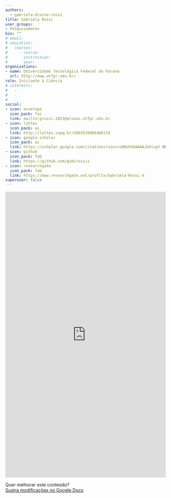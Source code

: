 ```yaml
---
authors:
  - gabriela-divino-rossi
title: Gabriela Rossi
user_groups:
- Pesquisadores
bio: ""
# email: 
# education:
#   courses:
#     - course: 
#       institution: 
#       year: 
organizations:
- name: Universidade Tecnológica Federal do Paraná
  url: http://www.utfpr.edu.br/
role: Iniciante à Ciência
# interests:
#   - 
#   - 
#   - 
social:
- icon: envelope
  icon_pack: fas
  link: mailto:grossi.2023@alunos.utfpr.edu.br
- icon: lattes
  icon_pack: ai
  link: http://lattes.cnpq.br/5603535866486133
- icon: google-scholar
  icon_pack: ai
  link: https://scholar.google.com/citations?user=sR0ohhEAAAAJ&hl=pt-BR
- icon: github
  icon_pack: fab
  link: https://github.com/gabirossii
- icon: researchgate
  icon_pack: fab
  link: https://www.researchgate.net/profile/Gabriela-Rossi-4
superuser: false
---
```


<!-- HTML -->
<iframe frameborder="0" style="width: 100%; height: 900px" src="https://docs.google.com/document/d/e/2PACX-1vSd0rlrtr5xjiB-wsK7HqNcx-I0ryQHf4aIctMcwP6eo0KBH2MW6trmn9BVDyzYejM5ved6Tr0WD46c/pub?embedded=true"></iframe>

<!-- HTML e Markdown -->
Quer melhorar este conteúdo?<br>
[<i class="fa fa-edit" aria-hidden="true"></i> Sugira modificações no Google Docs][edit]

[edit]: https://docs.google.com/document/d/1d0RVAyAlwUNnBlMmKr0BaVeQ5mUvIiNrpXkHlQ9-bQE/edit?tab=t.0

